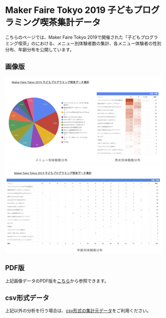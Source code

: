 # Maker Faire Tokyo 2019 子どもプログラミング喫茶集計データ
こちらのページでは、Maker Faire Tokyo 2019で開催された「子どもプログラミング喫茶」のにおける、メニュー別体験者数の集計、各メニュー体験者の性別分布、年齢分布を公開しています。

## 画像版
[![ページ１](page1.png)](page1.png)
[![ページ２](page2.png)](page2.png)

## PDF版
上記画像データのPDF版を[こちら](tokyo2019_summary_report.pdf)から参照できます。

## csv形式データ
上記以外の分析を行う場合は、[csv形式の集計元データ](data.csv)をご利用ください。
